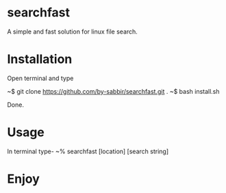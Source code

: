 # searchfast
A simple and fast solution for linux file search.
# Installation
Open terminal and type

~$ git clone https://github.com/by-sabbir/searchfast.git
.
~$ bash install.sh

Done. 

# Usage
In terminal type- 
~% searchfast [location] [search string]

# Enjoy
